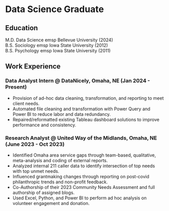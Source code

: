 # Data Science Graduate

## Education
M.D. Data Science emsp Bellevue University (2024)  
B.S. Sociology emsp Iowa State University (2012)  
B.S. Psychology emsp Iowa State University (2011)  

## Work Experience  
### Data Analyst Intern @ DataNicely, Omaha, NE (Jan 2024 - Present)
* Provision of ad-hoc data cleaning, transformation, and reporting to meet client needs. 
* Automated file cleaning and transformation with Power Query and Power BI to reduce labor and data redundancy.
* Repaired/reformatted existing Tableau dashboard solutions to improve performance and consistency.

### Research Analyst @ United Way of the Midlands, Omaha, NE (June 2023 - Oct 2023)
* Identified Omaha area service gaps through team-based, qualitative, meta-analysis and coding of external reports.
* Analyzed internal 211 caller data to identify intersection of top needs with top unmet needs.
* Influenced grantmaking changes through reporting on post-covid philanthropic trends and non-profit feedback. 
* Co-Authorship of their 2023 Community Needs Assessment and full authorship of assigned blogs. 
* Used Excel, Python, and Power BI to perform ad hoc analysis on volunteer engagement and donation. 
